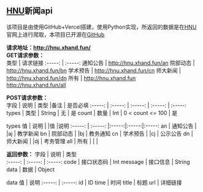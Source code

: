 ## [HNU](https://www.htu.edu.cn/)新闻api
该项目是由使用GitHub+Vercel搭建，使用Python实现，所返回的数据是在[HNU](https://www.htu.edu.cn/)官网上进行爬取，本项目已开源在[GitHub](https://github.com/JiaLiFuNia/HNUNewsAPI/tree/master)  


__请求地址：http://hnu.xhand.fun/__  
__GET请求参数：__  
类型     | 请求链接
:-----: | :-----:
通知公告  | http://hnu.xhand.fun/an
院部动态  | http://hnu.xhand.fun/bn
学术预告  | http://hnu.xhand.fun/cn
师大新闻  | http://hnu.xhand.fun/dn
所有  | http://hnu.xhand.fun<br>http://hnu.xhand.fun/all

__POST请求参数：__  
字段    | 说明     | 类型    |备注              | 是否必填
:-----: | :-----: | :-----: | :-----:          | :-----:
types   | 类型    | String  | 无                | 是
count   | 数量    | Int     | 0 < count <= 100 | 是

types
值      | 说明     |      |值      |说明 
:-----: | :-----: |:-----:|:-----:|:-----:
an      | 通知公告 |      |aj      | 教学新闻
bn      | 院部动态 |      |bj      | 教务通知
cn      | 学术预告 |      |cj      | 公示公告
dn      | 师大新闻 |      |dj      | 考务管理
all     | 所有     |      |      | 

__返回参数：__
字段    | 说明     | 类型   
:-----: | :-----: | :-----:
code   | 接口状态码    | Int
message | 接口信息    | String
data | 数据  | Object

data
值      | 说明
:-----: | :-----:
id      | ID
time    | 时间
title   | 标题
url     | 详细链接
